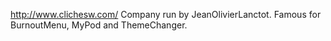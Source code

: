 http://www.clichesw.com/
Company run by JeanOlivierLanctot. Famous for BurnoutMenu, MyPod and ThemeChanger.
